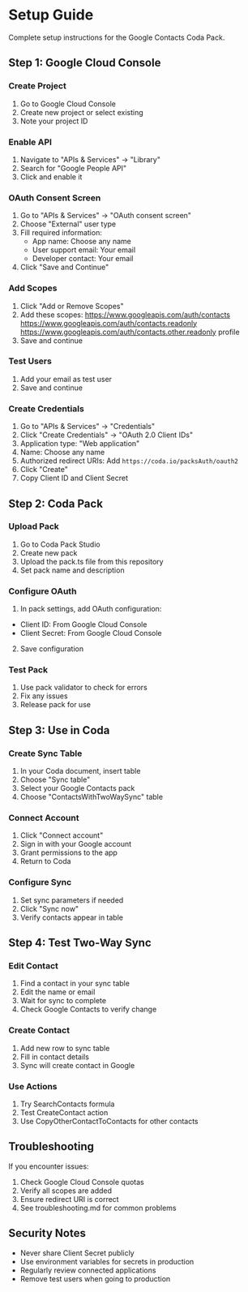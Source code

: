 # Setup Guide

Complete setup instructions for the Google Contacts Coda Pack.

## Step 1: Google Cloud Console

### Create Project
1. Go to Google Cloud Console
2. Create new project or select existing
3. Note your project ID

### Enable API
1. Navigate to "APIs & Services" → "Library"
2. Search for "Google People API"
3. Click and enable it

### OAuth Consent Screen
1. Go to "APIs & Services" → "OAuth consent screen"
2. Choose "External" user type
3. Fill required information:
   - App name: Choose any name
   - User support email: Your email
   - Developer contact: Your email
4. Click "Save and Continue"

### Add Scopes
1. Click "Add or Remove Scopes"
2. Add these scopes: 
    https://www.googleapis.com/auth/contacts
    https://www.googleapis.com/auth/contacts.readonly
    https://www.googleapis.com/auth/contacts.other.readonly
    profile
3. Save and continue

### Test Users
1. Add your email as test user
2. Save and continue

### Create Credentials
1. Go to "APIs & Services" → "Credentials"
2. Click "Create Credentials" → "OAuth 2.0 Client IDs"
3. Application type: "Web application"
4. Name: Choose any name
5. Authorized redirect URIs: Add `https://coda.io/packsAuth/oauth2`
6. Click "Create"
7. Copy Client ID and Client Secret

## Step 2: Coda Pack

### Upload Pack
1. Go to Coda Pack Studio
2. Create new pack
3. Upload the pack.ts file from this repository
4. Set pack name and description

### Configure OAuth
1. In pack settings, add OAuth configuration:
- Client ID: From Google Cloud Console
- Client Secret: From Google Cloud Console
2. Save configuration

### Test Pack
1. Use pack validator to check for errors
2. Fix any issues
3. Release pack for use

## Step 3: Use in Coda

### Create Sync Table
1. In your Coda document, insert table
2. Choose "Sync table"
3. Select your Google Contacts pack
4. Choose "ContactsWithTwoWaySync" table

### Connect Account
1. Click "Connect account"
2. Sign in with your Google account
3. Grant permissions to the app
4. Return to Coda

### Configure Sync
1. Set sync parameters if needed
2. Click "Sync now"
3. Verify contacts appear in table

## Step 4: Test Two-Way Sync

### Edit Contact
1. Find a contact in your sync table
2. Edit the name or email
3. Wait for sync to complete
4. Check Google Contacts to verify change

### Create Contact
1. Add new row to sync table
2. Fill in contact details
3. Sync will create contact in Google

### Use Actions
1. Try SearchContacts formula
2. Test CreateContact action
3. Use CopyOtherContactToContacts for other contacts

## Troubleshooting

If you encounter issues:
1. Check Google Cloud Console quotas
2. Verify all scopes are added
3. Ensure redirect URI is correct
4. See troubleshooting.md for common problems

## Security Notes

- Never share Client Secret publicly
- Use environment variables for secrets in production
- Regularly review connected applications
- Remove test users when going to production
